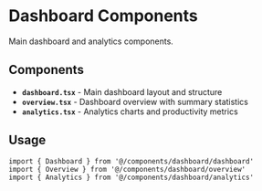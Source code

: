 # Dashboard Components

Main dashboard and analytics components.

## Components

- **`dashboard.tsx`** - Main dashboard layout and structure
- **`overview.tsx`** - Dashboard overview with summary statistics
- **`analytics.tsx`** - Analytics charts and productivity metrics

## Usage

```tsx
import { Dashboard } from '@/components/dashboard/dashboard'
import { Overview } from '@/components/dashboard/overview'
import { Analytics } from '@/components/dashboard/analytics'
```